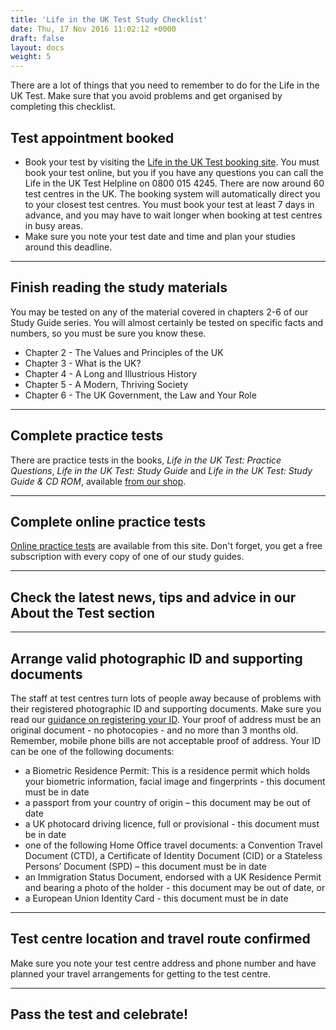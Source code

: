 ```yaml
---
title: 'Life in the UK Test Study Checklist'
date: Thu, 17 Nov 2016 11:02:12 +0000
draft: false
layout: docs
weight: 5
---
```


There are a lot of things that you need to remember to do for the Life in the UK Test. Make sure that you avoid problems and get organised by completing this checklist.

Test appointment booked
-----------------------

*   Book your test by visiting the [Life in the UK Test booking site](https://www.lituktestbooking.co.uk/lituk-web/). You must book your test online, but you if you have any questions you can call the Life in the UK Test Helpline on 0800 015 4245. There are now around 60 test centres in the UK. The booking system will automatically direct you to your closest test centres. You must book your test at least 7 days in advance, and you may have to wait longer when booking at test centres in busy areas.
*   Make sure you note your test date and time and plan your studies around this deadline.

* * *

Finish reading the study materials
----------------------------------

You may be tested on any of the material covered in chapters 2-6 of our Study Guide series. You will almost certainly be tested on specific facts and numbers, so you must be sure you know these.

*   Chapter 2 - The Values and Principles of the UK
*   Chapter 3 - What is the UK?
*   Chapter 4 - A Long and Illustrious History
*   Chapter 5 - A Modern, Thriving Society
*   Chapter 6 - The UK Government, the Law and Your Role

* * *

Complete practice tests
-----------------------

There are practice tests in the books, _Life in the UK Test: Practice Questions_, _Life in the UK Test: Study Guide_ and _Life in the UK Test: Study Guide & CD ROM_, available [from our shop](https://lifeintheuk.net/books/).

* * *

Complete online practice tests
------------------------------

[Online practice tests](http://lifeintheuk.wpengine.com/?page_id=194) are available from this site. Don't forget, you get a free subscription with every copy of one of our study guides.

* * *

Check the latest news, tips and advice in our About the Test section
--------------------------------------------------------------------

* * *

Arrange valid photographic ID and supporting documents
------------------------------------------------------

The staff at test centres turn lots of people away because of problems with their registered photographic ID and supporting documents. Make sure you read our [guidance on registering your ID](http://lifeintheuk.wpengine.com/?page_id=129). Your proof of address must be an original document - no photocopies - and no more than 3 months old. Remember, mobile phone bills are not acceptable proof of address. Your ID can be one of the following documents:

*   a Biometric Residence Permit: This is a residence permit which holds your biometric information, facial image and fingerprints - this document must be in date
*   a passport from your country of origin – this document may be out of date
*   a UK photocard driving licence, full or provisional - this document must be in date
*   one of the following Home Office travel documents: a Convention Travel Document (CTD), a Certificate of Identity Document (CID) or a Stateless Persons’ Document (SPD) – this document must be in date
*   an Immigration Status Document, endorsed with a UK Residence Permit and bearing a photo of the holder - this document may be out of date, or
*   a European Union Identity Card - this document must be in date

* * *

Test centre location and travel route confirmed
-----------------------------------------------

Make sure you note your test centre address and phone number and have planned your travel arrangements for getting to the test centre.

* * *

Pass the test and celebrate!
----------------------------